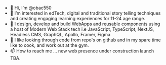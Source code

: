 - 👋 Hi, I’m @obac550
- 👀 I’m interested in edTech, digital and traditional story telling techniques and creating engaging learning experiences for 11-24 age range.
- 🌱 I design, develop and build WebApps and reusable components using a host of Modern Web Stack tech i.e JavaScript, TypeScript, NextJS, Headless CMS, GraphQL, Apollo, Framer, Figma
- 💞️ I like looking through code from repo's on github and in my spare time like to cook, and work out at the gym.
- 📫 How to reach me ... new web presence under construction launch TBA. 

<!---
obac550/obac550 is a ✨ special ✨ repository because its `README.md` (this file) appears on your GitHub profile.
You can click the Preview link to take a look at your changes.
--->
